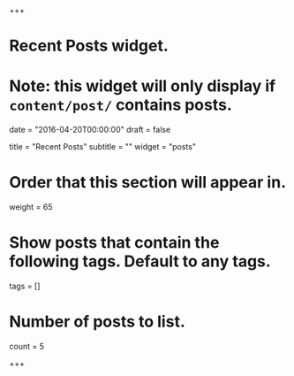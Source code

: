 +++
# Recent Posts widget.
# Note: this widget will only display if `content/post/` contains posts.

date = "2016-04-20T00:00:00"
draft = false

title = "Recent Posts"
subtitle = ""
widget = "posts"

# Order that this section will appear in.
weight = 65

# Show posts that contain the following tags. Default to any tags.
tags = []

# Number of posts to list.
count = 5

+++
